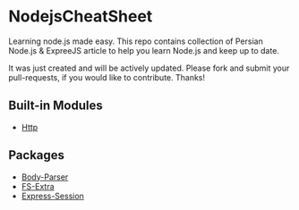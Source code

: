# NodejsCheatSheet
Learning node.js made easy. This repo contains collection of Persian Node.js & ExpreeJS article to help you learn Node.js and keep up to date.

It was just created and will be actively updated. Please fork and submit your pull-requests, if you would like to contribute. Thanks!

## Built-in Modules

- [Http](Packages/built-in/http.md)

## Packages

- [Body-Parser](Packages/body-parser.md)
- [FS-Extra](Packages/fs-extra.md)
- [Express-Session](Packages/express-session.md)
